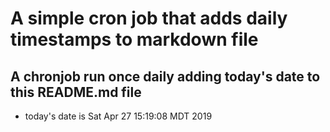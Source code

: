 A simple cron job that adds daily timestamps to markdown file
============================================================
## A chronjob run once daily adding today's date to this README.md file
* today's date is Sat Apr 27 15:19:08 MDT 2019
